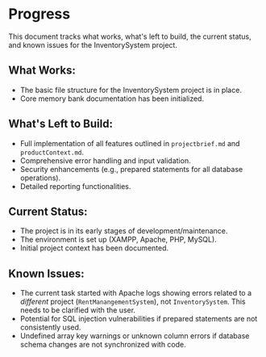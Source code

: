 # Progress

This document tracks what works, what's left to build, the current status, and known issues for the InventorySystem project.

## What Works:
- The basic file structure for the InventorySystem project is in place.
- Core memory bank documentation has been initialized.

## What's Left to Build:
- Full implementation of all features outlined in `projectbrief.md` and `productContext.md`.
- Comprehensive error handling and input validation.
- Security enhancements (e.g., prepared statements for all database operations).
- Detailed reporting functionalities.

## Current Status:
- The project is in its early stages of development/maintenance.
- The environment is set up (XAMPP, Apache, PHP, MySQL).
- Initial project context has been documented.

## Known Issues:
- The current task started with Apache logs showing errors related to a *different* project (`RentManangementSystem`), not `InventorySystem`. This needs to be clarified with the user.
- Potential for SQL injection vulnerabilities if prepared statements are not consistently used.
- Undefined array key warnings or unknown column errors if database schema changes are not synchronized with code.
